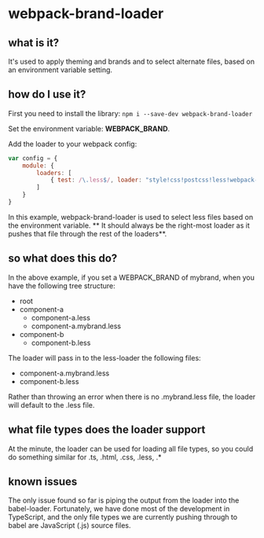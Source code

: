 # webpack-brand-loader

## what is it?
It's used to apply theming and brands and to select alternate files, based on an environment variable setting.

## how do I use it?
First you need to install the library:
`npm i --save-dev webpack-brand-loader`

Set the environment variable: **WEBPACK_BRAND**.

Add the loader to your webpack config:
``` JavaScript
var config = {
	module: {
    	loaders: [
        	{ test: /\.less$/, loader: "style!css!postcss!less!webpack-brand" },
        ]
    }
}
```

In this example, webpack-brand-loader is used to select less files based on the environment variable. ** It should always be the right-most loader as it pushes that file through the rest of the loaders**.

## so what does this do?
In the above example, if you set a WEBPACK_BRAND of mybrand, when you have the following tree structure:
- root
 - component-a
   - component-a.less
   - component-a.mybrand.less
 - component-b
   - component-b.less

The loader will pass in to the less-loader the following files:
- component-a.mybrand.less
- component-b.less

Rather than throwing an error when there is no .mybrand.less file, the loader will default to the .less file.

## what file types does the loader support
At the minute, the loader can be used for loading all file types, so you could do something similar for .ts, .html, .css, .less, .*

## known issues
The only issue found so far is piping the output from the loader into the babel-loader.  Fortunately, we have done most of the development in TypeScript, and the only file types we are currently pushing through to babel are JavaScript (.js) source files.